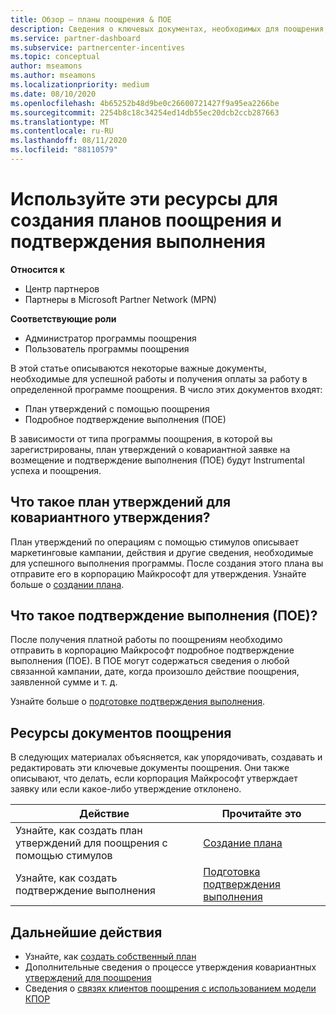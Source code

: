```yaml
---
title: Обзор — планы поощрения & ПОЕ
description: Сведения о ключевых документах, необходимых для поощрения, включая план утверждений о ковариантной заявке на утверждение и подробное подтверждение выполнения (ПОЕ).
ms.service: partner-dashboard
ms.subservice: partnercenter-incentives
ms.topic: conceptual
author: mseamons
ms.author: mseamons
ms.localizationpriority: medium
ms.date: 08/10/2020
ms.openlocfilehash: 4b65252b48d9be0c26600721427f9a95ea2266be
ms.sourcegitcommit: 2254b8c18c34254ed14db55ec20dcb2ccb287663
ms.translationtype: MT
ms.contentlocale: ru-RU
ms.lasthandoff: 08/11/2020
ms.locfileid: "88110579"
---
```

# <a name="use-these-resources-to-help-you-create-incentives-plans-and-proofs-of-execution"></a>Используйте эти ресурсы для создания планов поощрения и подтверждения выполнения

**Относится к**

- Центр партнеров
- Партнеры в Microsoft Partner Network (MPN)

**Соответствующие роли**

- Администратор программы поощрения
- Пользователь программы поощрения

В этой статье описываются некоторые важные документы, необходимые для успешной работы и получения оплаты за работу в определенной программе поощрения. В число этих документов входят:

- План утверждений с помощью поощрения
- Подробное подтверждение выполнения (ПОЕ)

В зависимости от типа программы поощрения, в которой вы зарегистрированы, план утверждений о ковариантной заявке на возмещение и подтверждение выполнения (ПОЕ) будут Instrumental успеха и поощрения.

## <a name="what-is-an-incentives-co-op-claims-plan"></a>Что такое план утверждений для ковариантного утверждения?

План утверждений по операциям с помощью стимулов описывает маркетинговые кампании, действия и другие сведения, необходимые для успешного выполнения программы. После создания этого плана вы отправите его в корпорацию Майкрософт для утверждения. Узнайте больше о [создании плана](incentives-create-your-plan.md).

## <a name="what-is-a-proof-of-execution-poe"></a>Что такое подтверждение выполнения (ПОЕ)?

После получения платной работы по поощрениям необходимо отправить в корпорацию Майкрософт подробное подтверждение выполнения (ПОЕ). В ПОЕ могут содержаться сведения о любой связанной кампании, дате, когда произошло действие поощрения, заявленной сумме и т. д. 

Узнайте больше о [подготовке подтверждения выполнения](incentives-prepare-your-proof-of-execution.md).

## <a name="incentives-document-resources"></a>Ресурсы документов поощрения

В следующих материалах объясняется, как упорядочивать, создавать и редактировать эти ключевые документы поощрения. Они также описывают, что делать, если корпорация Майкрософт утверждает заявку или если какое-либо утверждение отклонено.

|  **Действие**  |  **Прочитайте это**  |
|--------------|-----------|
| Узнайте, как создать план утверждений для поощрения с помощью стимулов | [Создание плана](incentives-create-your-plan.md)  |
Узнайте, как создать подтверждение выполнения | [Подготовка подтверждения выполнения](incentives-prepare-your-proof-of-execution.md)  |

## <a name="next-steps"></a>Дальнейшие действия

- Узнайте, как [создать собственный план](incentives-create-your-plan.md)
- Дополнительные сведения о процессе утверждения ковариантных [утверждений для поощрения](claims-overview.md)
- Сведения о [связях клиентов поощрения с использованием модели КПОР](submit-osa-claim.md)